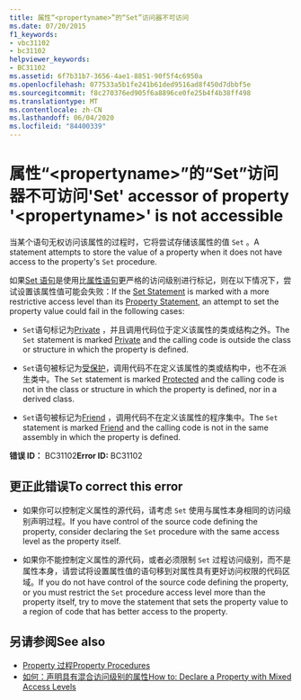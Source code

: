 ```yaml
---
title: 属性“<propertyname>”的“Set”访问器不可访问
ms.date: 07/20/2015
f1_keywords:
- vbc31102
- bc31102
helpviewer_keywords:
- BC31102
ms.assetid: 6f7b31b7-3656-4ae1-8851-90f5f4c6950a
ms.openlocfilehash: 077533a5b1fe241b61ded9516ad8f450d7dbbf5e
ms.sourcegitcommit: f8c270376ed905f6a8896ce0fe25b4f4b38ff498
ms.translationtype: MT
ms.contentlocale: zh-CN
ms.lasthandoff: 06/04/2020
ms.locfileid: "84400339"
---
```

# <a name="set-accessor-of-property-propertyname-is-not-accessible"></a><span data-ttu-id="fc4a5-102">属性“\<propertyname>”的“Set”访问器不可访问</span><span class="sxs-lookup"><span data-stu-id="fc4a5-102">'Set' accessor of property '\<propertyname>' is not accessible</span></span>
<span data-ttu-id="fc4a5-103">当某个语句无权访问该属性的过程时，它将尝试存储该属性的值 `Set` 。</span><span class="sxs-lookup"><span data-stu-id="fc4a5-103">A statement attempts to store the value of a property when it does not have access to the property's `Set` procedure.</span></span>  
  
 <span data-ttu-id="fc4a5-104">如果[Set 语句](../statements/set-statement.md)是使用比[属性语句](../statements/property-statement.md)更严格的访问级别进行标记，则在以下情况下，尝试设置该属性值可能会失败：</span><span class="sxs-lookup"><span data-stu-id="fc4a5-104">If the [Set Statement](../statements/set-statement.md) is marked with a more restrictive access level than its [Property Statement](../statements/property-statement.md), an attempt to set the property value could fail in the following cases:</span></span>  
  
- <span data-ttu-id="fc4a5-105">`Set`语句标记为[Private](../modifiers/private.md) ，并且调用代码位于定义该属性的类或结构之外。</span><span class="sxs-lookup"><span data-stu-id="fc4a5-105">The `Set` statement is marked [Private](../modifiers/private.md) and the calling code is outside the class or structure in which the property is defined.</span></span>  
  
- <span data-ttu-id="fc4a5-106">`Set`语句被标记为[受保护](../modifiers/protected.md)，调用代码不在定义该属性的类或结构中，也不在派生类中。</span><span class="sxs-lookup"><span data-stu-id="fc4a5-106">The `Set` statement is marked [Protected](../modifiers/protected.md) and the calling code is not in the class or structure in which the property is defined, nor in a derived class.</span></span>  
  
- <span data-ttu-id="fc4a5-107">`Set`语句被标记为[Friend](../modifiers/friend.md) ，调用代码不在定义该属性的程序集中。</span><span class="sxs-lookup"><span data-stu-id="fc4a5-107">The `Set` statement is marked [Friend](../modifiers/friend.md) and the calling code is not in the same assembly in which the property is defined.</span></span>  
  
 <span data-ttu-id="fc4a5-108">**错误 ID：** BC31102</span><span class="sxs-lookup"><span data-stu-id="fc4a5-108">**Error ID:** BC31102</span></span>  
  
## <a name="to-correct-this-error"></a><span data-ttu-id="fc4a5-109">更正此错误</span><span class="sxs-lookup"><span data-stu-id="fc4a5-109">To correct this error</span></span>  
  
- <span data-ttu-id="fc4a5-110">如果你可以控制定义属性的源代码，请考虑 `Set` 使用与属性本身相同的访问级别声明过程。</span><span class="sxs-lookup"><span data-stu-id="fc4a5-110">If you have control of the source code defining the property, consider declaring the `Set` procedure with the same access level as the property itself.</span></span>  
  
- <span data-ttu-id="fc4a5-111">如果你不能控制定义属性的源代码，或者必须限制 `Set` 过程访问级别，而不是属性本身，请尝试将设置属性值的语句移到对属性具有更好访问权限的代码区域。</span><span class="sxs-lookup"><span data-stu-id="fc4a5-111">If you do not have control of the source code defining the property, or you must restrict the `Set` procedure access level more than the property itself, try to move the statement that sets the property value to a region of code that has better access to the property.</span></span>  
  
## <a name="see-also"></a><span data-ttu-id="fc4a5-112">另请参阅</span><span class="sxs-lookup"><span data-stu-id="fc4a5-112">See also</span></span>

- [<span data-ttu-id="fc4a5-113">Property 过程</span><span class="sxs-lookup"><span data-stu-id="fc4a5-113">Property Procedures</span></span>](../../programming-guide/language-features/procedures/property-procedures.md)
- [<span data-ttu-id="fc4a5-114">如何：声明具有混合访问级别的属性</span><span class="sxs-lookup"><span data-stu-id="fc4a5-114">How to: Declare a Property with Mixed Access Levels</span></span>](../../programming-guide/language-features/procedures/how-to-declare-a-property-with-mixed-access-levels.md)
